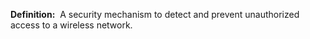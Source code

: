 **Definition:** 
 A security mechanism to detect and prevent unauthorized access to a wireless network.
